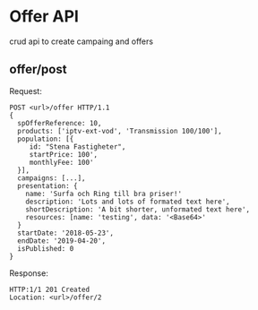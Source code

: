 # Offer API

crud api to create campaing and offers

## offer/post

Request:
```http
POST <url>/offer HTTP/1.1
{
  spOfferReference: 10,
  products: ['iptv-ext-vod', 'Transmission 100/100'],
  population: [{
     id: "Stena Fastigheter",
     startPrice: 100',
     monthlyFee: 100'
  }],
  campaigns: [...],
  presentation: {
    name: 'Surfa och Ring till bra priser!'
    description: 'Lots and lots of formated text here',
    shortDescription: 'A bit shorter, unformated text here',
    resources: [name: 'testing', data: '<Base64>'
  }
  startDate: '2018-05-23',
  endDate: '2019-04-20',
  isPublished: 0
}
```

Response:
```http
HTTP:1/1 201 Created
Location: <url>/offer/2
```
